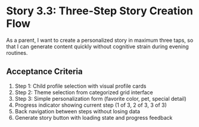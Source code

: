 # Story 3.3: Three-Step Story Creation Flow

As a parent,
I want to create a personalized story in maximum three taps,
so that I can generate content quickly without cognitive strain during evening routines.

## Acceptance Criteria

1. Step 1: Child profile selection with visual profile cards
2. Step 2: Theme selection from categorized grid interface
3. Step 3: Simple personalization form (favorite color, pet, special detail)
4. Progress indicator showing current step (1 of 3, 2 of 3, 3 of 3)
5. Back navigation between steps without losing data
6. Generate story button with loading state and progress feedback
